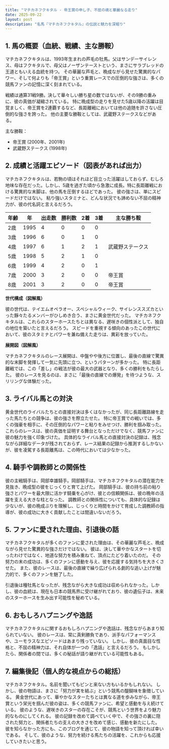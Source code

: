```yaml
---
title: "マチカネフクキタル - 帝王賞の申し子、不屈の魂と華麗なる走り"
date: 2025-09-22
layout: post
description: "名馬『マチカネフクキタル』の伝説と魅力を深堀り"
---
```


## 1. 馬の概要（血統、戦績、主な勝鞍）

マチカネフクキタルは、1993年生まれの芦毛の牡馬。父はサンデーサイレンス、母はフクキタルで、母父はノーザンテーストという、まさにサラブレッドの王道ともいえる血統を持つ。  その華麗な芦毛と、晩成ながら見せた驚異的なパワー、そして何よりも「帝王賞」という重賞レースでの圧倒的な強さは、多くの競馬ファンの記憶に深く刻まれている。

戦績は通算31戦9勝。決して華々しい勝ち星の数ではないが、その9勝の重みに、彼の真価が凝縮されている。  特に晩成型の走りを見せた5歳以降の活躍は目覚ましく、帝王賞を2連覇するなど、長距離戦においては他の追随を許さない圧倒的な強さを誇った。  他の主要な勝鞍としては、武蔵野ステークスなどがある。

主な勝鞍：

* 帝王賞 (2000年、2001年)
* 武蔵野ステークス (1998年)


## 2. 成績と活躍エピソード（図表があれば出力）

マチカネフクキタルは、若駒の頃はそれほど目立った活躍はしておらず、むしろ地味な存在だった。しかし、5歳を過ぎた頃から急激に成長。特に長距離戦における驚異的な末脚は、他の馬を圧倒するほどであった。  彼の強さは、単にスピードだけではない。  粘り強いスタミナと、どんな状況でも諦めない不屈の精神力が、彼の代名詞と言えるだろう。

| 年齢 | 年 | 出走数 | 勝利数 | 2着 | 3着 | 主な勝ち鞍 |
|---|---|---|---|---|---|---|
| 2歳 | 1995 | 4 | 0 | 0 | 0 |  |
| 3歳 | 1996 | 6 | 0 | 1 | 0 |  |
| 4歳 | 1997 | 6 | 1 | 2 | 1 | 武蔵野ステークス |
| 5歳 | 1998 | 5 | 2 | 1 | 0 |  |
| 6歳 | 1999 | 4 | 2 | 0 | 1 |  |
| 7歳 | 2000 | 3 | 2 | 0 | 0 | 帝王賞 |
| 8歳 | 2001 | 3 | 2 | 0 | 0 | 帝王賞 |


**世代構成（図解風）**

彼の世代は、テイエムオペラオー、スペシャルウィーク、サイレンススズカといった錚々たるメンバーがひしめき合う、まさに黄金世代だった。  マチカネフクキタルは、これらのスターホースたちとは異なる、遅咲きの個性派として、独自の地位を築いたと言えるだろう。  スピードを重視する傾向のあったこの世代において、彼のスタミナとパワーを兼ね備えた走りは、異彩を放っていた。


**展開図（図解風）**

マチカネフクキタルのレース展開は、中盤やや後方に位置し、最後の直線で驚異的な末脚を発揮して一気に先頭に立つ、というパターンが多かった。  特に長距離戦では、この「差し」の戦法が彼の最大の武器となり、多くの勝利をもたらした。  彼のレースを見るのは、まさに「最後の直線での爆発」を待つような、スリリングな体験だった。


## 3. ライバル馬との対決

黄金世代のライバルたちとの直接対決は多くはなかったが、同じ長距離路線を走った馬たちとの競争は、彼の強さを際立たせた。  特に帝王賞での戦いでは、多くの強豪を相手に、その圧倒的なパワーと粘りをみせつけ、勝利を掴み取った。  これらのレースは、彼の真価を証明する舞台となっただけでなく、競馬ファンに彼の魅力を強く印象づけた。  具体的なライバル馬との直接対決の記録は、残念ながら詳細なデータが残されておらず、レース結果の記録から推測するしかないが、彼を凌駕する長距離馬は、この時代においては少なかった。


## 4. 騎手や調教師との関係性

彼の主戦騎手は、岡部幸雄騎手。岡部騎手は、マチカネフクキタルの潜在能力を見抜き、晩成型の彼をじっくりと育て上げた。  岡部騎手は、彼の持ち前の粘り強さとパワーを最大限に活かす騎乗を心がけ、彼との信頼関係は、彼の晩年の活躍を支える大きな柱となった。  調教師との関係性についても、具体的な記録は少ないが、彼の晩成ぶりを理解し、じっくりと時間をかけて育成した調教師の指導が、彼の成功に大きく貢献したことは間違いないだろう。


## 5. ファンに愛された理由、引退後の話

マチカネフクキタルが多くのファンに愛された理由は、その華麗な芦毛と、晩成ながら見せた驚異的な強さだけではない。  彼は、決して華やかなスタートを切ったわけではなく、地道な努力を積み重ねて、頂点にたどり着いたのだ。  その努力の末の成功は、多くのファンに感動を与え、彼を応援する気持ちを大きくさせた。  また、彼のレースは、最後の直線で繰り広げられる劇的な追い上げが魅力的で、多くのファンを魅了した。

引退後は種牡馬となったが、残念ながら大きな成功は収められなかった。しかし、彼の血統は、現在も日本の競馬界に受け継がれており、彼の遺伝子は、未来のスターホースを生み出す可能性を秘めている。


## 6. おもしろハプニングや逸話

マチカネフクキタルに関するおもしろハプニングや逸話は、残念ながらあまり知られていない。  彼のレースは、常に真剣勝負であり、派手なパフォーマンスや、ユーモラスなエピソードはあまり残っていない。  しかし、彼の真面目な性格と、不屈の精神力は、それ自体が一つの「逸話」と言えるだろう。  もしかしたら、関係者の間では、多くの秘話が語り継がれている可能性もある。


## 7. 編集後記（個人的な視点からの総括）

マチカネフクキタル。名前を聞いてもピンと来ない方もいるかもしれない。  しかし、彼の物語は、まさに「努力が実を結ぶ」という競馬の醍醐味を象徴している。  黄金世代にあって、華やかなスターたちとは異なる道を歩みながら、帝王賞という栄光を掴んだ彼の姿は、多くの競馬ファンに、希望と感動を与え続けている。  彼のような、遅咲きのスターの存在こそが、競馬という世界をより魅力的なものにしてくれる。  彼の記録を改めて調べていく中で、その強さの裏に隠された努力と、関係者たちの支えの大きさを改めて感じ、感動を新たにした。  彼を知らなかった方にも、このブログを通じて、彼の物語を知って頂ければ幸いである。  そして、彼のような、努力を続ける馬たちの活躍を、これからも応援していきたいと思う。

